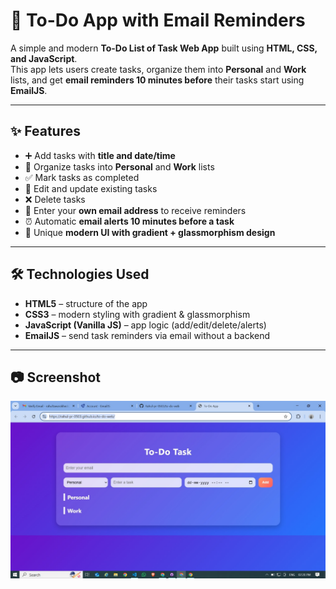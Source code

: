 # 📌 To-Do App with Email Reminders

A simple and modern **To-Do List of Task Web App** built using **HTML, CSS, and JavaScript**.  
This app lets users create tasks, organize them into **Personal** and **Work** lists, and get **email reminders 10 minutes before** their tasks start using **EmailJS**.

---

## ✨ Features

- ➕ Add tasks with **title and date/time**
- 📂 Organize tasks into **Personal** and **Work** lists
- ✅ Mark tasks as completed
- 📝 Edit and update existing tasks
- ❌ Delete tasks
- 📧 Enter your **own email address** to receive reminders
- ⏰ Automatic **email alerts 10 minutes before a task**
- 🎨 Unique **modern UI with gradient + glassmorphism design**

---

## 🛠️ Technologies Used

- **HTML5** – structure of the app
- **CSS3** – modern styling with gradient & glassmorphism
- **JavaScript (Vanilla JS)** – app logic (add/edit/delete/alerts)
- **EmailJS** – send task reminders via email without a backend

---

## 📷 Screenshot

![To-Do App UI](togo.jpg)

